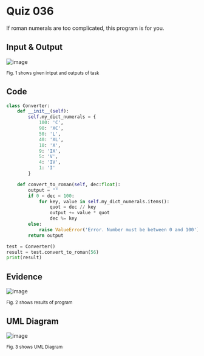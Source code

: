 # Quiz 036
If roman numerals are too complicated, this  program is for you.

## Input & Output
![image](https://github.com/Amine-Itani/Quizzes/assets/123438294/d8806f51-9ed4-4a9c-bd94-7cc1ad393f0c)

<sub>Fig. 1 shows given intput and outputs of task
## Code

```py
class Converter:
    def __init__(self):
        self.my_dict_numerals = {
            100: 'C',
            90: 'XC',
            50: 'L',
            40: 'XL',
            10: 'X',
            9: 'IX',
            5: 'V',
            4: 'IV',
            1: 'I'
        }

    def convert_to_roman(self, dec:float):
        output = ""
        if 0 < dec < 100:
            for key, value in self.my_dict_numerals.items():
                quot = dec // key
                output += value * quot
                dec %= key
        else:
            raise ValueError('Error. Number must be between 0 and 100')
        return output

test = Converter()
result = test.convert_to_roman(56)
print(result)
```

## Evidence
![image](https://github.com/Amine-Itani/Quizzes/assets/123438294/c2d2f732-fd1c-4688-a3c1-17504c9a9732)

<sub>Fig. 2 shows results of program

## UML Diagram
![image](https://github.com/Amine-Itani/Quizzes/assets/123438294/6bdd4a0c-52b0-4630-a2f8-8e42a543b701)

<sub>Fig. 3 shows UML Diagram

